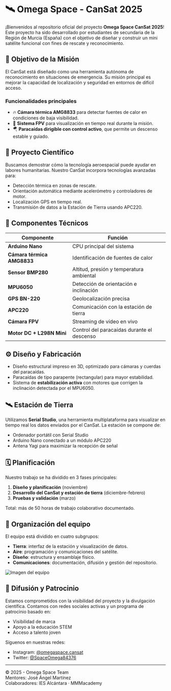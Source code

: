 # 🛰️ Omega Space - CanSat 2025

¡Bienvenidos al repositorio oficial del proyecto **Omega Space CanSat 2025**! Este proyecto ha sido desarrollado por estudiantes de secundaria de la Región de Murcia (España) con el objetivo de diseñar y construir un mini satélite funcional con fines de rescate y reconocimiento.

## 🎯 Objetivo de la Misión

El CanSat está diseñado como una herramienta autónoma de reconocimiento en situaciones de emergencia. Su misión principal es mejorar la capacidad de localización y seguridad en entornos de difícil acceso.

### Funcionalidades principales

- 🔥 **Cámara térmica AMG8833** para detectar fuentes de calor en condiciones de baja visibilidad.
- 📡 **Sistema FPV** para visualización en tiempo real durante la misión.
- 🪂 **Paracaídas dirigible con control activo**, que permite un descenso estable y guiado.

## 🧠 Proyecto Científico

Buscamos demostrar cómo la tecnología aeroespacial puede ayudar en labores humanitarias. Nuestro CanSat incorpora tecnologías avanzadas para:

- Detección térmica en zonas de rescate.
- Orientación automática mediante acelerómetro y controladores de motor.
- Localización GPS en tiempo real.
- Transmisión de datos a la Estación de Tierra usando APC220.

## 🧩 Componentes Técnicos

| Componente        | Función |
|-------------------|--------|
| **Arduino Nano** | CPU principal del sistema |
| **Cámara térmica AMG8833** | Identificación de fuentes de calor |
| **Sensor BMP280** | Altitud, presión y temperatura ambiental |
| **MPU6050** | Detección de orientación e inclinación |
| **GPS BN-220** | Geolocalización precisa |
| **APC220** | Comunicación con la estación de tierra |
| **Cámara FPV** | Streaming de vídeo en vivo |
| **Motor DC + L298N Mini** | Control del paracaídas durante el descenso |

## ⚙️ Diseño y Fabricación

- Diseño estructural impreso en 3D, optimizado para cámaras y cuerdas del paracaídas.
- Paracaídas de tipo parapente (rectangular) para mayor estabilidad.
- Sistema de **estabilización activa** con motores que corrigen la inclinación detectada por el MPU6050.

## 🛰️ Estación de Tierra

Utilizamos **Serial Studio**, una herramienta multiplataforma para visualizar en tiempo real los datos enviados por el CanSat. La estación se compone de:

- Ordenador portátil con Serial Studio
- Arduino Nano conectado a un módulo APC220
- Antena Yagi para maximizar la recepción de señal

## 🗓️ Planificación

Nuestro trabajo se ha dividido en 3 fases principales:
1. **Diseño y planificación** (noviembre)
2. **Desarrollo del CanSat y estación de tierra** (diciembre-febrero)
3. **Pruebas y validación** (marzo)

Total: más de 50 horas de trabajo colaborativo documentado.

## 👥 Organización del equipo

El equipo está dividido en cuatro subgrupos:

- **Tierra**: interfaz de la estación y visualización de datos.
- **Aire**: programación y comunicaciones del satélite.
- **Diseño**: estructura y ensamblaje físico.
- **Comunicaciones**: documentación, difusión y gestión del repositorio.

![Imagen del equipo](CanSat-Code/images/imagen-equipo.jpg)


## 📢 Difusión y Patrocinio

Estamos comprometidos con la visibilidad del proyecto y la divulgación científica. Contamos con redes sociales activas y un programa de patrocinio basado en:

- Visibilidad de marca
- Apoyo a la educación STEM
- Acceso a talento joven

Síguenos en nuestras redes:
- Instagram: [@omegaspace.cansat](https://instagram.com/omegaspace.cansat)
- Twitter: [@SpaceOmega84376](https://twitter.com/SpaceOmega84376)

---

© 2025 - Omega Space Team  
Mentores: José Ángel Martínez  
Colaboradores: IES Alcántara · MMMacademy  
